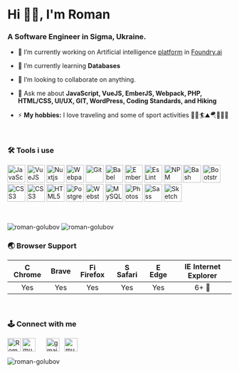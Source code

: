 <h1 align="left">Hi 👋🏼, I'm Roman</h1>
<h3 align="left">A Software Engineer in Sigma, Ukraine.</h3>

- 🔭 I’m currently working on Artificial intelligence [platform](https://foundry.ai/curia-ai) in [Foundry.ai](https://foundry.ai/)
- 🌱 I’m currently learning **Databases**

- 🤝 I’m looking to collaborate on anything.

- 💬 Ask me about **JavaScript, VueJS, EmberJS, Webpack, PHP, HTML/CSS, UI/UX, GIT, WordPress, Coding Standards, and Hiking**

- ⚡ **My hobbies:** I love traveling and some of sport activities 🚴🎣🏄⛰️🪂🏋🏻‍♀️

&nbsp;
### 🛠️ Tools i use
<p align="left">
<img src="https://cdn.jsdelivr.net/gh/devicons/devicon/icons/javascript/javascript-original.svg" title="JavaScript" alt="JavaScript" width="40" height="40"/>
	<img src="https://cdn.jsdelivr.net/gh/devicons/devicon/icons/vuejs/vuejs-original.svg" title="VueJS" alt="VueJS" width="40" height="40"/>
    <img src="https://cdn.jsdelivr.net/gh/devicons/devicon/icons/nuxtjs/nuxtjs-original.svg" title="Nuxtjs" alt="Nuxtjs" width="40" height="40"/>
	<img src="https://cdn.jsdelivr.net/gh/devicons/devicon/icons/webpack/webpack-original.svg" title="Webpack" alt="Webpack" width="40" height="40"/>
  <img src="https://cdn.jsdelivr.net/gh/devicons/devicon/icons/git/git-original.svg" title="Git" alt="Git" width="40" height="40"/>
	<img src="https://cdn.jsdelivr.net/gh/devicons/devicon/icons/babel/babel-original.svg" title="Babel" alt="Babel" width="40" height="40"/>
    <img src="https://cdn.jsdelivr.net/gh/devicons/devicon/icons/ember/ember-original-wordmark.svg" title="Ember" alt="Ember" width="40" height="40"/>
  <img src="https://cdn.jsdelivr.net/gh/devicons/devicon/icons/eslint/eslint-original-wordmark.svg" title="EsLint" alt="EsLint" width="40" height="40"/>
  <img src="https://cdn.jsdelivr.net/gh/devicons/devicon/icons/npm/npm-original-wordmark.svg" title="NPM" alt="NPM" width="40" height="40"/ />
	<img src="https://cdn.jsdelivr.net/gh/devicons/devicon/icons/bash/bash-original.svg" title="Bash" alt="Bash" width="40" height="40"/>
	<img src="https://cdn.jsdelivr.net/gh/devicons/devicon/icons/bootstrap/bootstrap-original.svg" title="Bootstrap" alt="Bootstrap" width="40" height="40"/>
	<img src="https://cdn.jsdelivr.net/gh/devicons/devicon/icons/css3/css3-original.svg" title="CSS3" alt="CSS3" width="40" height="40"/>
  <img src="https://cdn.jsdelivr.net/gh/devicons/devicon/icons/codepen/codepen-plain.svg" title="CSS3" alt="CSS3" width="40" height="40"/>         
	<img src="https://cdn.jsdelivr.net/gh/devicons/devicon/icons/html5/html5-original.svg" title="HTML5" alt="HTML5" width="40" height="40"/>
  <img src="https://cdn.jsdelivr.net/gh/devicons/devicon/icons/postgresql/postgresql-original.svg"  title="Postgresql" alt="Postgresql" width="40" height="40"/>
  <img src="https://cdn.jsdelivr.net/gh/devicons/devicon/icons/webstorm/webstorm-original.svg" title="Webstorm" alt="Webstorm" width="40" height="40"/>          
	<img src="https://cdn.jsdelivr.net/gh/devicons/devicon/icons/mysql/mysql-original.svg" title="MySQL" alt="MySQL" width="40" height="40"/>
	<img src="https://cdn.jsdelivr.net/gh/devicons/devicon/icons/photoshop/photoshop-plain.svg" title="Photoshop" alt="Photoshop" width="40" height="40"/>
	<img src="https://cdn.jsdelivr.net/gh/devicons/devicon/icons/sass/sass-original.svg" title="Sass" alt="Sass" width="40" height="40"/>
	<img src="https://cdn.jsdelivr.net/gh/devicons/devicon/icons/sketch/sketch-original.svg" title="Sketch" alt="Sketch" width="40" height="40"/>
</p>
&nbsp;

<p align="left"><img src="https://github-readme-stats.vercel.app/api?username=roman-golubov&show_icons=true&hide=contribs" alt="roman-golubov" />&nbsp;<img src="https://github-readme-stats.vercel.app/api/top-langs/?username=roman-golubov&layout=compact&hide=html" alt="roman-golubov" /></p>

### 🌏 Browser Support

| <img src="https://user-images.githubusercontent.com/1215767/34348387-a2e64588-ea4d-11e7-8267-a43365103afe.png" alt="Chrome" width="16px" height="16px" /> Chrome | Brave | <img src="https://user-images.githubusercontent.com/1215767/34348383-9e7ed492-ea4d-11e7-910c-03b39d52f496.png" alt="Firefox" width="16px" height="16px" /> Firefox | <img src="https://user-images.githubusercontent.com/1215767/34348394-a981f892-ea4d-11e7-9156-d128d58386b9.png" alt="Safari" width="16px" height="16px" /> Safari | <img src="https://user-images.githubusercontent.com/1215767/34348380-93e77ae8-ea4d-11e7-8696-9a989ddbbbf5.png" alt="Edge" width="16px" height="16px" /> Edge | <img src="https://user-images.githubusercontent.com/1215767/34348590-250b3ca2-ea4f-11e7-9efb-da953359321f.png" alt="IE" width="16px" height="16px" /> Internet Explorer |
| :---------: | :---------: | :---------: | :---------: | :---------: | :---------: |
| Yes | Yes | Yes | Yes | Yes | 6+ 🤣 |

<br />

### 🕹️ Connect with me

<p align="left">
<a href="https://www.linkedin.com/in/murkot0833/" target="blank"><img align="center" src="https://cdn.jsdelivr.net/npm/simple-icons@3.0.1/icons/linkedin.svg" alt="murkot0833" height="30" width="30" /></a>&nbsp;&nbsp;
<a href="https://t.me/murkot0833">
  <img align="left" alt="Roman's Telegram" height="30" width="30" src="https://cdn.jsdelivr.net/npm/simple-icons@v3/icons/telegram.svg" />
</a>&nbsp;&nbsp;
<a href="mailto:drupalspec@gmail.com" target="blank"><img align="center" src="https://cdn.jsdelivr.net/npm/simple-icons@3.0.1/icons/gmail.svg" alt="gmail" height="30" width="30" /></a>&nbsp;&nbsp;
<a href="https://instagram.com/murkot0833" target="blank"><img align="center" src="https://cdn.jsdelivr.net/npm/simple-icons@3.0.1/icons/instagram.svg" alt="murkot0833" height="30" width="30" /></a>
</p>

<p align="left"> <img src="https://komarev.com/ghpvc/?username=roman-golubov" alt="roman-golubov" /> </p>


